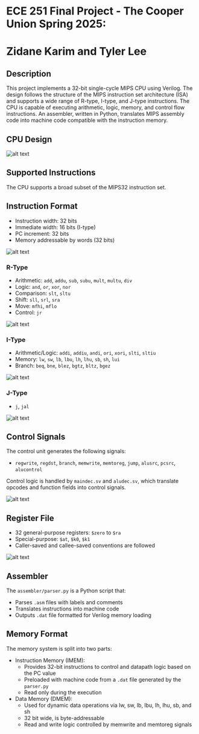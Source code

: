 
# ECE 251 Final Project - The Cooper Union Spring 2025:

# Zidane Karim and Tyler Lee

## Description
This project implements a 32-bit single-cycle MIPS CPU using Verilog. The design follows the structure of the MIPS instruction set architecture (ISA) and supports a wide range of R-type, I-type, and J-type instructions. The CPU is capable of executing arithmetic, logic, memory, and control flow instructions. An assembler, written in Python, translates MIPS assembly code into machine code compatible with the instruction memory.

## CPU Design

![alt text](image-6.png)


## Supported Instructions
The CPU supports a broad subset of the MIPS32 instruction set.

## Instruction Format
- Instruction width: 32 bits
- Immediate width: 16 bits (I-type)
- PC increment: 32 bits
- Memory addressable by words (32 bits)

![alt text](assets/image.png)


### R-Type
- Arithmetic: `add`, `addu`, `sub`, `subu`, `mult`, `multu`, `div`
- Logic: `and`, `or`, `xor`, `nor`
- Comparison: `slt`, `sltu`
- Shift: `sll`, `srl`, `sra`
- Move: `mfhi`, `mflo`
- Control: `jr`

![alt text](assets/image-1.png)

### I-Type
- Arithmetic/Logic: `addi`, `addiu`, `andi`, `ori`, `xori`, `slti`, `sltiu`
- Memory: `lw`, `sw`, `lb`, `lbu`, `lh`, `lhu`, `sb`, `sh`, `lui`
- Branch: `beq`, `bne`, `blez`, `bgtz`, `bltz`, `bgez`

![alt text](assets/image-2.png)

### J-Type
- `j`, `jal`

![alt text](assets/image-3.png)


## Control Signals
The control unit generates the following signals:
- `regwrite`, `regdst`, `branch`, `memwrite`, `memtoreg`, `jump`, `alusrc`, `pcsrc`, `alucontrol`

Control logic is handled by `maindec.sv` and `aludec.sv`, which translate opcodes and function fields into control signals.

![alt text](assets/image-4.png)

## Register File
- 32 general-purpose registers: `$zero` to `$ra`
- Special-purpose: `$at`, `$k0`, `$k1`
- Caller-saved and callee-saved conventions are followed

![alt text](assets/image-5.png)

## Assembler
The `assembler/parser.py` is a Python script that:
- Parses `.asm` files with labels and comments
- Translates instructions into machine code
- Outputs `.dat` file formatted for Verilog memory loading

## Memory Format
The memory system is split into two parts:
- Instruction Memory (IMEM):
    - Provides 32-bit instructions to control and datapath logic based on the PC value
    - Preloaded with machine code from a `.dat` file generated by the `parser.py`
    - Read only during the execution
 - Data Memory (DMEM): 
    - Used for dynamic data operations via lw, sw, lb, lbu, lh, lhu, sb, and sh
    - 32 bit wide, is byte-addressable
    - Read and write logic controlled by memwrite and memtoreg signals
 



